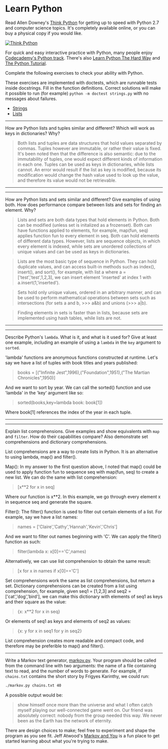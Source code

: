 # Learn Python

Read Allen Downey's [Think Python](http://www.greenteapress.com/thinkpython/) for getting up to speed with Python 2.7 and computer science topics. It's completely available online, or you can buy a physical copy if you would like.

[![Think Python](img/think_python.png)](http://www.greenteapress.com/thinkpython/)

For quick and easy interactive practice with Python, many people enjoy [Codecademy's Python track](http://www.codecademy.com/en/tracks/python). There's also [Learn Python The Hard Way](http://learnpythonthehardway.org/book/) and [The Python Tutorial](https://docs.python.org/2/tutorial/).

Complete the following exercises to check your ability with Python.

These exercises are implemented with doctests, which are runnable tests inside docstrings. Fill in the function definitions. Correct solutions will make it possible to run (for example) `python -m doctest strings.py` with no messages about failures.

 * [Strings](python/strings.py)
 * [Lists](python/lists.py)


---

How are Python lists and tuples similar and different? Which will work as keys in dictionaries? Why?

> Both lists and tuples are data structures that hold values separated by commas. Tuples however are immutable, or rather their value is fixed. It's been noted then that the difference is also semantic: due to the immutability of tuples, one would expect different kinds of information in each one. Tuples can be used as keys in dictionaries, while lists cannot. An error would result if the list as key is modified, because its modification would change the hash value used to look up the value, and therefore its value would not be retrievable. 

---


---

How are Python lists and sets similar and different? Give examples of using both. How does performance compare between lists and sets for finding an element. Why?

> Lists and sets are both data types that hold elements in Python. Both can be modified (unless set is initalized as a frozenset). Both can have functions applied to elements, for example, map(fun, seq) applies function fun to every element in seq. Both can hold elements of different data types. However, lists are sequence objects, in which every element is indexed, while sets are unordered collections of unique values and can be used as keys in dictionaries. 

> Lists are the most basic type of sequence in Python. They can hold duplicate values, and can access built-in methods such as index(), insert(), and sort(), for example, with list a where a = ['test','test',1,2,3], we can insert element 'inserted' at index 1 with a.insert(1,'inserted').

> Sets hold only unique values, ordered in an arbitrary manner, and can be used to perform mathematical operations between sets such as intersections (for sets a and b, >>> a&b) and unions (>>> a|b). 

> Finding elements in sets is faster than in lists, because sets are implemented using hash tables, while lists are not.  


---


---

Describe Python's `lambda`. What is it, and what is it used for? Give at least one example, including an example of using a `lambda` in the `key` argument to `sorted`.

'lambda' functions are anonymous functions constructed at runtime. Let's say we have a list of tuples with book titles and years published:
> books = [("Infinite Jest",1996),("Foundation",1951),("The Martian Chronicles",1950)]

And we want to sort by year. We can call the sorted() function and use 'lambda' in the 'key' argument like so:
> sorted(books,key=lambda book: book[1])

Where book[1] references the index of the year in each tuple.


---


---

Explain list comprehensions. Give examples and show equivalents with `map` and `filter`. How do their capabilities compare? Also demonstrate set comprehensions and dictionary comprehensions.

List comprehensions are a way to create lists in Python. It is an alternative to using lambda, map() and filter(). 

Map(): In my answer to the first question above, I noted that map() could be used to apply function fun to sequence seq with map(fun, seq) to create a new list. We can do the same with list comprehension:
> [x**2 for x in seq]

Where our function is x**2. In this example, we go through every element x in sequence seq and generate the square. 

Filter(): The filter() function is used to filter out certain elements of a list. For example, say we have a list names:
> names = ['Claire','Cathy','Hannah','Kevin','Chris']

And we want to filter out names beginning with 'C'. We can apply the filter() function as such:
> filter(lambda x: x[0]=='C',names)

Alternatively, we can use list comprehension to obtain the same result:
> [x for x in names if x[0]=='C']

Set comprehensions work the same as list comprehensions, but return a set. Dictionary comprehensions can be created from a list using comprehension, for example, given seq1 = [1,2,3] and seq2 = ['cat','dog','bird'], we can make this dictionary with elements of seq1 as keys and their square as the value:
> {x: x**2 for x in seq}

Or elements of seq1 as keys and elements of seq2 as values:
> {x: y for x in seq1 for y in seq2}

List comprehension creates more readable and compact code, and therefore may be preferible to map() and filter(). 

---


Write a Markov text generator, [markov.py](python/markov.py). Your program should be called from the command line with two arguments: the name of a file containing text to read, and the number of words to generate. For example, if `chains.txt` contains the short story by Frigyes Karinthy, we could run:

```bash
./markov.py chains.txt 40
```

A possible output would be:

> show himself once more than the universe and what I often catch myself playing our well-connected game went on. Our friend was absolutely correct: nobody from the group needed this way. We never been as the Earth has the network of eternity.

There are design choices to make; feel free to experiment and shape the program as you see fit. Jeff Atwood's [Markov and You](http://blog.codinghorror.com/markov-and-you/) is a fun place to get started learning about what you're trying to make.

